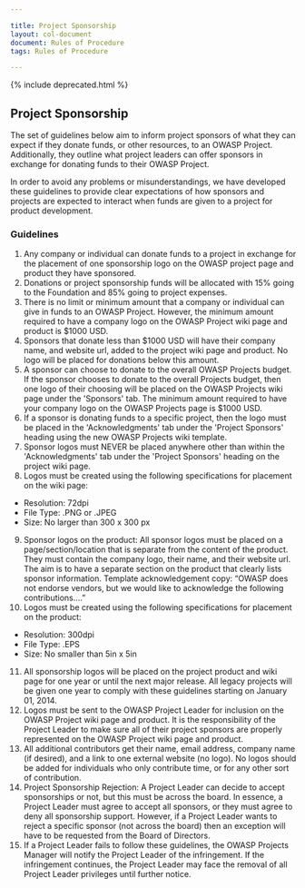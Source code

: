 ```yaml
---

title: Project Sponsorship
layout: col-document
document: Rules of Procedure
tags: Rules of Procedure

---
```


{% include deprecated.html %}

## Project Sponsorship

The set of guidelines below aim to inform project sponsors of what they can expect if they donate funds, or other resources, to an OWASP Project. Additionally, they outline what project leaders can offer sponsors in exchange for donating funds to their OWASP Project.

In order to avoid any problems or misunderstandings, we have developed these guidelines to provide clear expectations of how sponsors and projects are expected to interact when funds are given to a project for product development.

### Guidelines

1. Any company or individual can donate funds to a project in exchange for the placement of one sponsorship logo on the OWASP project page and product they have sponsored.
2. Donations or project sponsorship funds will be allocated with 15% going to the Foundation and 85% going to project expenses.
3. There is no limit or minimum amount that a company or individual can give in funds to an OWASP Project. However, the minimum amount required to have a company logo on the OWASP Project wiki page and product is $1000 USD.
4. Sponsors that donate less than $1000 USD will have their company name, and website url, added to the project wiki page and product. No logo will be placed for donations below this amount.
5. A sponsor can choose to donate to the overall OWASP Projects budget. If the sponsor chooses to donate to the overall Projects budget, then one logo of their choosing will be placed on the OWASP Projects wiki page under the 'Sponsors' tab. The minimum amount required to have your company logo on the OWASP Projects page is $1000 USD.
6. If a sponsor is donating funds to a specific project, then the logo must be placed in the 'Acknowledgments' tab under the 'Project Sponsors' heading using the new OWASP Projects wiki template.
7. Sponsor logos must NEVER be placed anywhere other than within the 'Acknowledgments' tab under the 'Project Sponsors' heading on the project wiki page.
8. Logos must be created using the following specifications for placement on the wiki page:
- Resolution: 72dpi
- File Type: .PNG or .JPEG
- Size: No larger than 300 x 300 px
9. Sponsor logos on the product: All sponsor logos must be placed on a page/section/location that is separate from the content of the product. They must contain the company logo, their name, and their website url. The aim is to have a separate section on the product that clearly lists sponsor information. Template acknowledgement copy: “OWASP does not endorse vendors, but we would like to acknowledge the following contributions....”
10. Logos must be created using the following specifications for placement on the product:
- Resolution: 300dpi
- File Type: .EPS
- Size: No smaller than 5in x 5in
11. All sponsorship logos will be placed on the project product and wiki page for one year or until the next major release. All legacy projects will be given one year to comply with these guidelines starting on January 01, 2014.
12. Logos must be sent to the OWASP Project Leader for inclusion on the OWASP Project wiki page and product. It is the responsibility of the Project Leader to make sure all of their project sponsors are properly represented on the OWASP Project wiki page and product.
13. All additional contributors get their name, email address, company name (if desired), and a link to one external website (no logo). No logos should be added for individuals who only contribute time, or for any other sort of contribution.
14. Project Sponsorship Rejection: A Project Leader can decide to accept sponsorships or not, but this must be across the board. In essence, a Project Leader must agree to accept all sponsors, or they must agree to deny all sponsorship support. However, if a Project Leader wants to reject a specific sponsor (not across the board) then an exception will have to be requested from the Board of Directors.
15. If a Project Leader fails to follow these guidelines, the OWASP Projects Manager will notify the Project Leader of the infringement. If the infringement continues, the Project Leader may face the removal of all Project Leader privileges until further notice.
